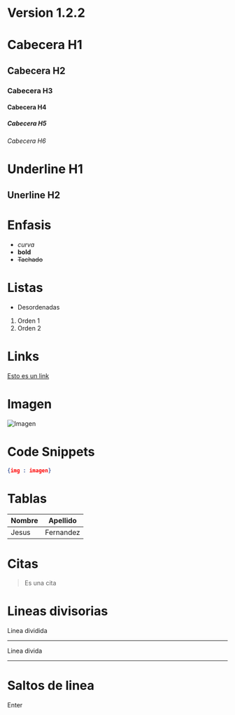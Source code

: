 # Version 1.2.2

# Cabecera H1
## Cabecera H2
### Cabecera H3
#### Cabecera H4
##### Cabecera H5
###### Cabecera H6

Underline H1
============

Unerline H2
-----------

# Enfasis
- *curva*
- **bold**
- ~~Tachado~~
# Listas
- Desordenadas
1. Orden 1
2. Orden 2

# Links
[Esto es un link](http://www.google.com)

# Imagen
![Imagen](https://cdn-icons-png.flaticon.com/512/25/25231.png)

# Code Snippets
```JSON
{img : imagen}
```

# Tablas
|Nombre|Apellido|
|------|--------|
|Jesus|Fernandez|

# Citas
> Es una cita

# Lineas divisorias
Linea dividida

--- 

Linea divida

***

# Saltos de linea
Enter